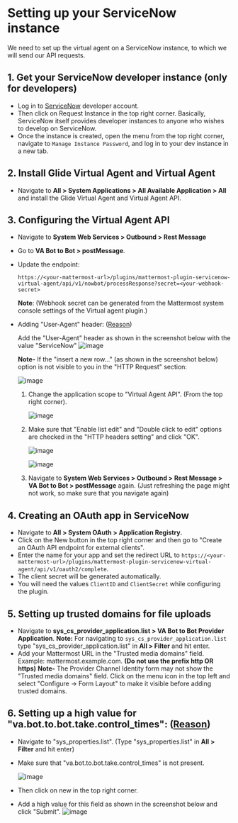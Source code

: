 # Setting up your ServiceNow instance

We need to set up the virtual agent on a ServiceNow instance, to which we will send our API requests.

## 1. Get your ServiceNow developer instance (only for developers)
  - Log in to [ServiceNow](https://developer.servicenow.com) developer account.
  - Then click on Request Instance in the top right corner. Basically, ServiceNow itself provides developer instances to anyone who wishes to develop on ServiceNow.
  - Once the instance is created, open the menu from the top right corner, navigate to `Manage Instance Password`, and log in to your dev instance in a new tab.

## 2. Install Glide Virtual Agent and Virtual Agent
  - Navigate to **All > System Applications > All Available Application > All** and install the Glide Virtual Agent and Virtual Agent API.

## 3. Configuring the Virtual Agent API

  - Navigate to **System Web Services > Outbound > Rest Message**
  - Go to **VA Bot to Bot > postMessage**.
  - Update the endpoint:
    ```
    https://<your-mattermost-url>/plugins/mattermost-plugin-servicenow-virtual-agent/api/v1/nowbot/processResponse?secret=<your-webhook-secret>
    ```
    **Note**: (Webhook secret can be generated from the Mattermost system console settings of the Virtual agent plugin.)
  - Adding "User-Agent" header: ([Reason](https://support.servicenow.com/kb?id=kb_article_view&sysparm_article=KB0720934))
  
    Add the "User-Agent" header as shown in the screenshot below with the value "ServiceNow"
    ![image](https://user-images.githubusercontent.com/55234496/201832569-9f11f919-b7c9-4192-a9cf-89a955da08c1.png)


    **Note-** If the "insert a new row..." (as shown in the screenshot below) option is not visible to you in the "HTTP Request" section:

    ![image](https://user-images.githubusercontent.com/55234496/201840807-f593a0cf-aa7a-4f34-bf29-4956f8b680e3.png)

      1. Change the application scope to "Virtual Agent API". (From the top right corner).

          ![image](https://user-images.githubusercontent.com/55234496/201833135-7907cdbc-5e00-4338-b81d-c48204eae614.png)

      2. Make sure that "Enable list edit" and "Double click to edit" options are checked in the "HTTP headers setting" and click "OK".

          ![image](https://user-images.githubusercontent.com/55234496/201832801-3883b457-93af-4d39-8ade-62545913dd2c.png)
            
          ![image](https://user-images.githubusercontent.com/55234496/201832780-40fcb982-aa20-4e81-81e0-e1a4e33160c5.png)

      3. Navigate to **System Web Services > Outbound > Rest Message > VA Bot to Bot > postMessage** again. (Just refreshing the page might not work, so make sure that you navigate again)

## 4. Creating an OAuth app in ServiceNow
  - Navigate to **All > System OAuth > Application Registry.**
  - Click on the New button in the top right corner and then go to "Create an OAuth API endpoint for external clients".
  - Enter the name for your app and set the redirect URL to `https://<your-mattermost-url>/plugins/mattermost-plugin-servicenow-virtual-agent/api/v1/oauth2/complete`.
  - The client secret will be generated automatically.
  - You will need the values `ClientID` and `ClientSecret` while configuring the plugin.

## 5. Setting up trusted domains for file uploads
  - Navigate to **sys_cs_provider_application.list > VA Bot to Bot Provider Application**.
    **Note:** For navigating to `sys_cs_provider_application.list` type "sys_cs_provider_application.list" in **All > Filter** and hit enter.
  - Add your Mattermost URL in the "Trusted media domains" field. Example: mattermost.example.com. **(Do not use the prefix http OR https)**
  **Note-** The Provider Channel Identity form may not show the "Trusted media domains" field. Click on the menu icon in the top left and select "Configure -> Form Layout" to make it visible before adding trusted domains.

## 6. Setting up a high value for "va.bot.to.bot.take.control_times": ([Reason](https://www.servicenow.com/community/virtual-agent-nlu-forum/getting-improper-response-from-virtual-agent-bot-integration-api/m-p/255032))
  - Navigate to "sys_properties.list". (Type "sys_properties.list" in **All > Filter** and hit enter)
  - Make sure that "va.bot.to.bot.take.control_times" is not present.
  
    ![image](https://user-images.githubusercontent.com/55234496/201834695-67077de3-ec76-4665-884b-55167cffa67e.png)

  - Then click on new in the top right corner.
  - Add a high value for this field as shown in the screenshot below and click "Submit".
    ![image](https://user-images.githubusercontent.com/55234496/201836342-2495f201-96e6-443e-97eb-a95dcd4ec09d.png)

